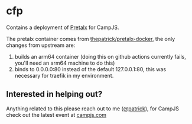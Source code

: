 # cfp

Contains a deployment of [Pretalx](https://pretalx.com) for CampJS.

The pretalx container comes from [thepatrick/pretalx-docker](https://github.com/thepatrick/pretalx-docker), the only changes from upstream are:

1. builds an arm64 container (doing this on github actions currently fails, you'll need an arm64 machine to do this)
2. binds to 0.0.0.0:80 instead of the default 127.0.0.1:80, this was necessary for traefik in my environment.

## Interested in helping out?

Anything related to this please reach out to me ([@patrick](https://github.com/thepatrick)), for CampJS check out the latest event at [campjs.com](https://campjs.com/)
